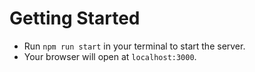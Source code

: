 # Getting Started 

- Run `npm run start` in your terminal to start the server.
- Your browser will open at `localhost:3000`.